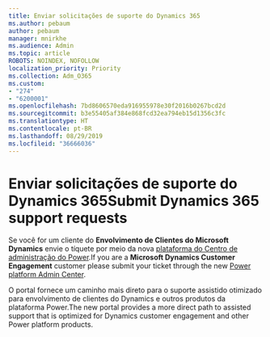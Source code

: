 ```yaml
---
title: Enviar solicitações de suporte do Dynamics 365
ms.author: pebaum
author: pebaum
manager: mnirkhe
ms.audience: Admin
ms.topic: article
ROBOTS: NOINDEX, NOFOLLOW
localization_priority: Priority
ms.collection: Adm_O365
ms.custom:
- "274"
- "6200001"
ms.openlocfilehash: 7bd8606570eda916955978e30f2016b0267bcd2d
ms.sourcegitcommit: b3e55405af384e868fcd32ea794eb15d1356c3fc
ms.translationtype: HT
ms.contentlocale: pt-BR
ms.lasthandoff: 08/29/2019
ms.locfileid: "36666036"
---
```

# <a name="submit-dynamics-365-support-requests"></a><span data-ttu-id="a4dd0-102">Enviar solicitações de suporte do Dynamics 365</span><span class="sxs-lookup"><span data-stu-id="a4dd0-102">Submit Dynamics 365 support requests</span></span>

<span data-ttu-id="a4dd0-103">Se você for um cliente do **Envolvimento de Clientes do Microsoft Dynamics** envie o tíquete por meio da nova [plataforma do Centro de administração do Power](https://admin.powerplatform.microsoft.com/?ref=officemodern).</span><span class="sxs-lookup"><span data-stu-id="a4dd0-103">If you are a **Microsoft Dynamics Customer Engagement** customer please submit your ticket through the new [Power platform Admin Center](https://admin.powerplatform.microsoft.com/?ref=officemodern).</span></span>
  
<span data-ttu-id="a4dd0-104">O portal fornece um caminho mais direto para o suporte assistido otimizado para envolvimento de clientes do Dynamics e outros produtos da plataforma Power.</span><span class="sxs-lookup"><span data-stu-id="a4dd0-104">The new portal provides a more direct path to assisted support that is optimized for Dynamics customer engagement and other Power platform products.</span></span>
  